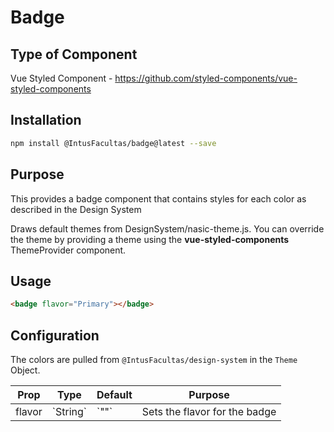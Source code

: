 # Badge

## Type of Component

Vue Styled Component - https://github.com/styled-components/vue-styled-components

## Installation

```bash
npm install @IntusFacultas/badge@latest --save
```

## Purpose

This provides a badge component that contains styles for each color as described in the Design System

Draws default themes from DesignSystem/nasic-theme.js. You can override the theme by providing a theme using the **vue-styled-components** ThemeProvider component.

## Usage

```html
<badge flavor="Primary"></badge>
```

## Configuration

The colors are pulled from `@IntusFacultas/design-system` in the `Theme` Object.

<table>
    <thead>
        <tr>
            <th>Prop</th>
            <th>Type</th>
            <th>Default</th>
            <th>Purpose</th>
        </tr>
    </thead>
    <tbody>
        <tr><td>flavor</td><td>`String`</td><td>`""`</td><td>Sets the flavor for the badge</td></tr>
    </tbody>
</table>
